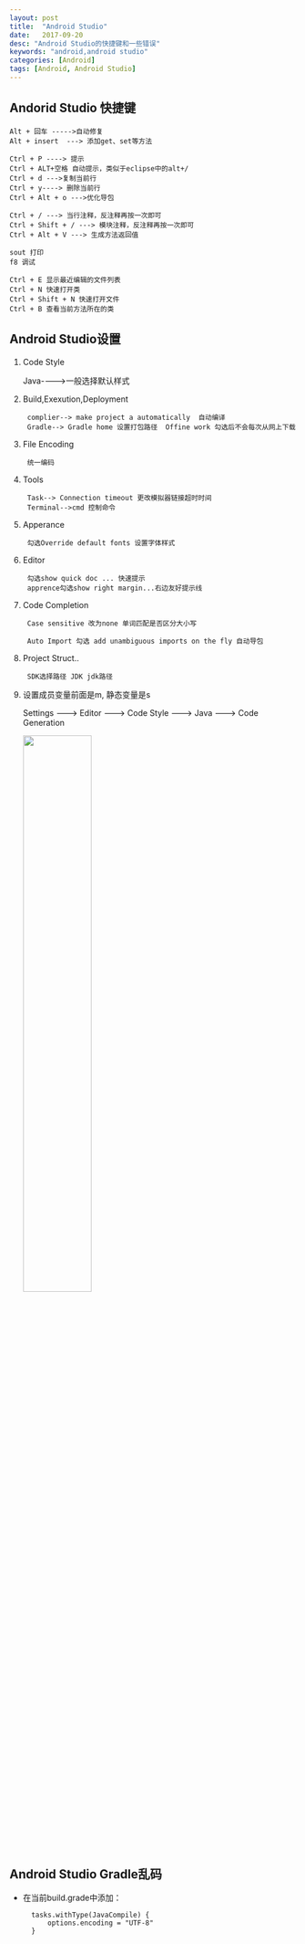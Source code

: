 ```yaml
---
layout: post
title:  "Android Studio"
date:   2017-09-20
desc: "Android Studio的快捷键和一些错误"
keywords: "android,android studio"
categories: [Android]
tags: [Android, Android Studio]
---
```



## Andorid Studio 快捷键
	
	Alt + 回车 ----->自动修复
	Alt + insert  ---> 添加get、set等方法

	Ctrl + P ----> 提示
	Ctrl + ALT+空格 自动提示，类似于eclipse中的alt+/
	Ctrl + d --->复制当前行
	Ctrl + y----> 删除当前行
	Ctrl + Alt + o --->优化导包
	
	Ctrl + / ---> 当行注释，反注释再按一次即可
	Ctrl + Shift + / ---> 模块注释，反注释再按一次即可
	Ctrl + Alt + V ---> 生成方法返回值

	sout 打印
	f8 调试

	Ctrl + E 显示最近编辑的文件列表
	Ctrl + N 快速打开类
	Ctrl + Shift + N 快速打开文件
	Ctrl + B 查看当前方法所在的类

## Android Studio设置

1. Code Style
	
	Java---->一般选择默认样式
	
2. Build,Exexution,Deployment

	    complier--> make project a automatically  自动编译
	    Gradle--> Gradle home 设置打包路径  Offine work 勾选后不会每次从网上下载
	
3. File Encoding

	    统一编码
	
4. Tools 
	    
		Task--> Connection timeout 更改模拟器链接超时时间
	    Terminal-->cmd 控制命令
	
5. Apperance

	    勾选Override default fonts 设置字体样式 
	
6. Editor
	       
		勾选show quick doc ... 快速提示
	    apprence勾选show right margin...右边友好提示线
	
7. Code Completion 

	    Case sensitive 改为none 单词匹配是否区分大小写

	    Auto Import 勾选 add unambiguous imports on the fly 自动导包
	
8. Project Struct.. 

	    SDK选择路径 JDK jdk路径
	
9. 设置成员变量前面是m, 静态变量是s

	Settings ---> Editor ---> Code Style ---> Java ---> Code Generation 
    
	<img src="{{'/Android studio.png' | prepend: site.img_path}}" width="50%">
	
## Android Studio Gradle乱码

* 在当前build.grade中添加：

		tasks.withType(JavaCompile) { 
			options.encoding = "UTF-8"
		}